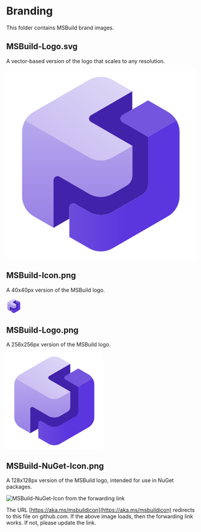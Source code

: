# Branding

This folder contains MSBuild brand images.

## MSBuild-Logo.svg

A vector-based version of the logo that scales to any resolution.

![MSBuild-Logo.svg](MSBuild-Logo.svg?raw=true)

## MSBuild-Icon.png

A 40x40px version of the MSBuild logo.

![MSBuild-NuGet-Icon.png](MSBuild-Icon.png?raw=true)

## MSBuild-Logo.png

A 256x256px version of the MSBuild logo.

![MSBuild-Logo.png](MSBuild-Logo.png?raw=true)

## MSBuild-NuGet-Icon.png

A 128x128px version of the MSBuild logo, intended for use in NuGet packages.

![MSBuild-NuGet-Icon from the forwarding link](https://aka.ms/msbuildicon)

The URL [https://aka.ms/msbuildicon](https://aka.ms/msbuildicon) redirects to this file on github.com. If the above image loads, then the forwarding link works. If not, please update the link.
